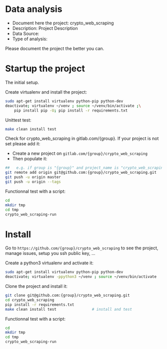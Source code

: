# Data analysis
- Document here the project: crypto_web_scraping
- Description: Project Description
- Data Source:
- Type of analysis:

Please document the project the better you can.

# Startup the project

The initial setup.

Create virtualenv and install the project:
```bash
sudo apt-get install virtualenv python-pip python-dev
deactivate; virtualenv ~/venv ; source ~/venv/bin/activate ;\
    pip install pip -U; pip install -r requirements.txt
```

Unittest test:
```bash
make clean install test
```

Check for crypto_web_scraping in gitlab.com/{group}.
If your project is not set please add it:

- Create a new project on `gitlab.com/{group}/crypto_web_scraping`
- Then populate it:

```bash
##   e.g. if group is "{group}" and project_name is "crypto_web_scraping"
git remote add origin git@github.com:{group}/crypto_web_scraping.git
git push -u origin master
git push -u origin --tags
```

Functionnal test with a script:

```bash
cd
mkdir tmp
cd tmp
crypto_web_scraping-run
```

# Install

Go to `https://github.com/{group}/crypto_web_scraping` to see the project, manage issues,
setup you ssh public key, ...

Create a python3 virtualenv and activate it:

```bash
sudo apt-get install virtualenv python-pip python-dev
deactivate; virtualenv -ppython3 ~/venv ; source ~/venv/bin/activate
```

Clone the project and install it:

```bash
git clone git@github.com:{group}/crypto_web_scraping.git
cd crypto_web_scraping
pip install -r requirements.txt
make clean install test                # install and test
```
Functionnal test with a script:

```bash
cd
mkdir tmp
cd tmp
crypto_web_scraping-run
```
